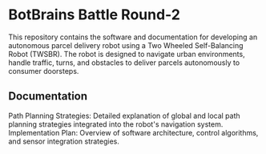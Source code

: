 # BotBrains Battle Round-2  
This repository contains the software and documentation for developing an autonomous parcel delivery robot using a Two Wheeled Self-Balancing Robot (TWSBR). The robot is designed to navigate urban environments, handle traffic, turns, and obstacles to deliver parcels autonomously to consumer doorsteps.  

## Documentation 

Path Planning Strategies: Detailed explanation of global and local path planning strategies integrated into the robot's navigation system.  
Implementation Plan: Overview of software architecture, control algorithms, and sensor integration strategies.
